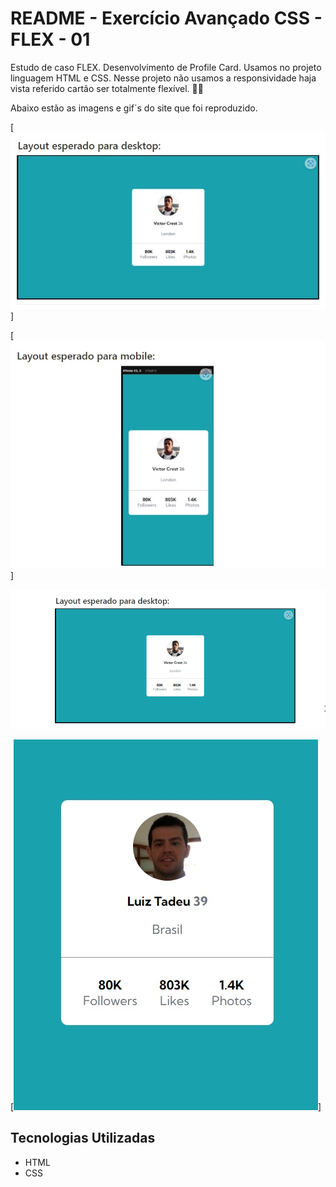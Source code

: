 # README - Exercício Avançado CSS - FLEX - 01
Estudo de caso FLEX. Desenvolvimento de Profile Card. Usamos no projeto linguagem HTML e CSS. Nesse projeto não usamos a responsividade haja vista referido cartão ser totalmente flexível. 🚀🚀 

Abaixo estão as imagens e gif´s do site que foi reproduzido.

[<img src="./github/01.jpg" alt="layout profile card">]

[<img src="./github/02.jpg" alt="mobile">]

[<img src="./github/Profile-Card.gif" alt="gif do profile card a ser reproduzido">](https://tadeu-sureto.github.io/exercicio-css-avancado-flex-01/)

[<img src="./github/03.jpg" alt="Profile Card Reproduzido">]

## Tecnologias Utilizadas
- HTML
- CSS
